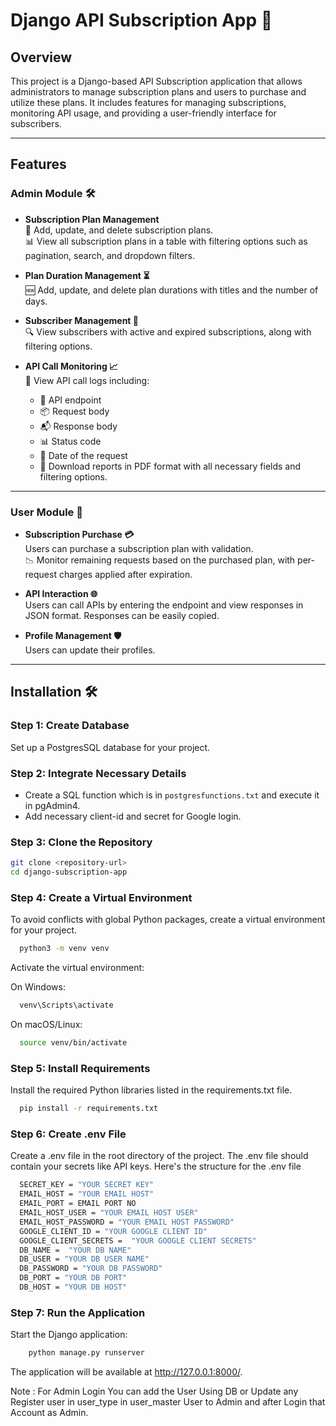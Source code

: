 # Django API Subscription App 🚀

## Overview
This project is a Django-based API Subscription application that allows administrators to manage subscription plans and users to purchase and utilize these plans. It includes features for managing subscriptions, monitoring API usage, and providing a user-friendly interface for subscribers.

---

## Features

### Admin Module 🛠️
- **Subscription Plan Management**  
  📝 Add, update, and delete subscription plans.  
  📊 View all subscription plans in a table with filtering options such as pagination, search, and dropdown filters.

- **Plan Duration Management ⏳**  
  🆕 Add, update, and delete plan durations with titles and the number of days.

- **Subscriber Management 👥**  
  🔍 View subscribers with active and expired subscriptions, along with filtering options.

- **API Call Monitoring 📈**  
  📝 View API call logs including:  
  - 🔗 API endpoint  
  - 📦 Request body  
  - 📬 Response body  
  - 📊 Status code  
  - 📅 Date of the request  
  - 📄 Download reports in PDF format with all necessary fields and filtering options.

---

### User Module 👤
- **Subscription Purchase 💳**  
  Users can purchase a subscription plan with validation.  
  📉 Monitor remaining requests based on the purchased plan, with per-request charges applied after expiration.

- **API Interaction 🌐**  
  Users can call APIs by entering the endpoint and view responses in JSON format. Responses can be easily copied.

- **Profile Management 🛡️**  
  Users can update their profiles.

---

## Installation 🛠️

### Step 1: Create Database
   Set up a PostgresSQL database for your project.

### Step 2: Integrate Necessary Details

   - Create a SQL function which is in `postgresfunctions.txt` and execute it in pgAdmin4.  
   - Add necessary client-id and secret for Google login.

### Step 3: Clone the Repository  

   ```bash
   git clone <repository-url>
   cd django-subscription-app
   ```


### Step 4: Create a Virtual Environment
   To avoid conflicts with global Python packages, create a virtual environment for your project.

```bash
  python3 -m venv venv
```
Activate the virtual environment:

On Windows:

```bash
  venv\Scripts\activate
```

On macOS/Linux:

```bash
  source venv/bin/activate
```

### Step 5: Install Requirements

Install the required Python libraries listed in the requirements.txt file.

```bash
  pip install -r requirements.txt
```

### Step 6: Create .env File

Create a .env file in the root directory of the project. The .env file should contain your secrets like API keys. Here's the structure for the .env file

```bash
  SECRET_KEY = "YOUR SECRET KEY"
  EMAIL_HOST = "YOUR EMAIL HOST"
  EMAIL_PORT = EMAIL PORT NO
  EMAIL_HOST_USER = "YOUR EMAIL HOST USER"
  EMAIL_HOST_PASSWORD = "YOUR EMAIL HOST PASSWORD"
  GOOGLE_CLIENT_ID = "YOUR GOOGLE CLIENT ID"
  GOOGLE_CLIENT_SECRETS =  "YOUR GOOGLE CLIENT SECRETS"
  DB_NAME =  "YOUR DB NAME"
  DB_USER = "YOUR DB USER NAME"
  DB_PASSWORD = "YOUR DB PASSWORD"
  DB_PORT = "YOUR DB PORT"
  DB_HOST = "YOUR DB HOST"
``` 

### Step 7: Run the Application

Start the Django application:

```bash
    python manage.py runserver
```

The application will be available at http://127.0.0.1:8000/.

Note : For Admin Login You can add the User Using DB or Update any Register user in user_type in user_master User to Admin and after Login that Account as Admin.
